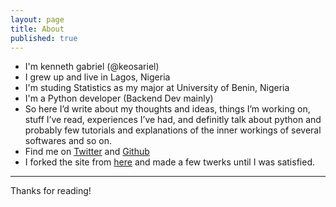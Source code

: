 ```yaml
---
layout: page
title: About
published: true
---
```




* I'm kenneth gabriel (@keosariel)
* I grew up and live in Lagos, Nigeria
* I'm studing Statistics as my major at University of Benin, Nigeria
* I'm a Python developer (Backend Dev mainly)
* So here I’d write about my thoughts and ideas, things I’m working on, stuff I’ve read, experiences I’ve had, and definitly talk about python and probably few tutorials and explanations of the inner workings of several softwares and so on.
* Find me on [Twitter](http://www.twitter.com/keosariel) and [Github](http://www.github.com/keosariel)
* I forked the site from [here](https://github.com/andrewhwanpark/dark-poole) and made a few twerks until I was
satisfied.

-----

Thanks for reading!
